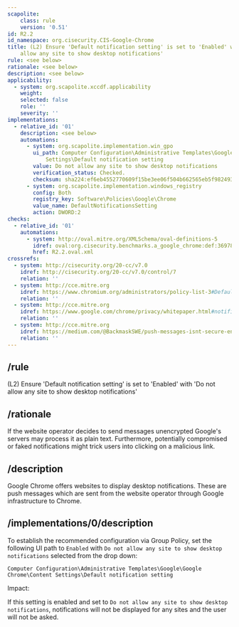 ```yaml
---
scapolite:
    class: rule
    version: '0.51'
id: R2.2
id_namespace: org.cisecurity.CIS-Google-Chrome
title: (L2) Ensure 'Default notification setting' is set to 'Enabled' with 'Do not
    allow any site to show desktop notifications'
rule: <see below>
rationale: <see below>
description: <see below>
applicability:
  - system: org.scapolite.xccdf.applicability
    weight:
    selected: false
    role: ''
    severity: ''
implementations:
  - relative_id: '01'
    description: <see below>
    automations:
      - system: org.scapolite.implementation.win_gpo
        ui_path: Computer Configuration\Administrative Templates\Google\Google Chrome\Content
            Settings\Default notification setting
        value: Do not allow any site to show desktop notifications
        verification_status: Checked.
        checksum: sha224:ef6eb4552770609f15be3ee06f504b662565eb5f982493c2d820fb8f
      - system: org.scapolite.implementation.windows_registry
        config: Both
        registry_key: Software\Policies\Google\Chrome
        value_name: DefaultNotificationsSetting
        action: DWORD:2
checks:
  - relative_id: '01'
    automations:
      - system: http://oval.mitre.org/XMLSchema/oval-definitions-5
        idref: oval:org.cisecurity.benchmarks.a_google_chrome:def:36978000
        href: R2.2.oval.xml
crossrefs:
  - system: http://cisecurity.org/20-cc/v7.0
    idref: http://cisecurity.org/20-cc/v7.0/control/7
    relation: ''
  - system: http://cce.mitre.org
    idref: https://www.chromium.org/administrators/policy-list-3#DefaultNotificationsSetting
    relation: ''
  - system: http://cce.mitre.org
    idref: https://www.google.com/chrome/privacy/whitepaper.html#notifications
    relation: ''
  - system: http://cce.mitre.org
    idref: https://medium.com/@BackmaskSWE/push-messages-isnt-secure-enough-69121c683cc6
    relation: ''
---
```



## /rule

(L2) Ensure 'Default notification setting' is set to 'Enabled' with
'Do not allow any site to show desktop notifications'

## /rationale

If the website operator decides to send messages unencrypted Google's
servers may process it as plain text. Furthermore, potentially
compromised or faked notifications might trick users into clicking on a
malicious link.

## /description

Google Chrome offers websites to display desktop notifications. These
are push messages which are sent from the website operator through
Google infrastructure to Chrome.

## /implementations/0/description

To establish the recommended configuration via Group Policy, set the
following UI path to `Enabled` with
`Do not allow any site to show desktop notifications` selected from the
drop down:

`Computer Configuration\Administrative Templates\Google\Google Chrome\Content Settings\Default notification setting`

Impact:

If this setting is enabled and set to
`Do not allow any site to show desktop notifications`, notifications
will not be displayed for any sites and the user will not be asked.
